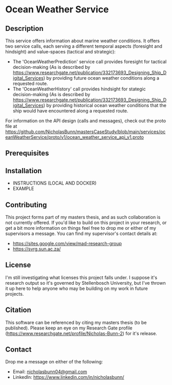 # **Ocean Weather Service**

## **Description**
This service offers information about marine weather conditions. It offers two service calls, each serving a different temporal aspects (foresight and hindsight) and value-spaces (tactical and strategic):
- The 'OceanWeatherPrediction' service call provides foresight for tactical decision-making (As is described by https://www.researchgate.net/publication/332173693_Designing_Ship_Digital_Services) by providing future ocean weather conditions along a requested route.
- The 'OceanWeatherHistory' call provides hindsight for stategic decision-making (As is described by https://www.researchgate.net/publication/332173693_Designing_Ship_Digital_Services) by providing historical ocean weather conditions that the ship would have encountered along a requested route.

For information on the API design (calls and messages), check out the proto file at https://github.com/NicholasBunn/mastersCaseStudy/blob/main/services/oceanWeatherService/proto/v1/ocean_weather_service_api_v1.proto

## **Prerequisites**

## **Installation**
- INSTRUCTIONS (LOCAL AND DOCKER)
- EXAMPLE

## **Contributing**
This project forms part of my masters thesis, and as such collaboration is not currently offered. If you'd like to build on this project in your research, or get a bit more information on things feel free to drop me or either of my supervisors a message. You can find my supervisor's contact details at:
- https://sites.google.com/view/mad-research-group
- https://svrg.sun.ac.za/

## **License**
I'm still investigating what licenses this project falls under. I suppose it's research output so it's governed by Stellenbosch University, but I've thrown it up here to help anyone who may be building on my work in future projects.

## **Citation**
This software can be referenced by citing my masters thesis (to be published). Please keep an eye on my Research Gate profile (https://www.researchgate.net/profile/Nicholas-Bunn-2) for it's release.

## **Contact**
Drop me a message on either of the following:
- Email: nicholasbunn04@gmail.com
- LinkedIn: https://www.linkedin.com/in/nicholasbunn/